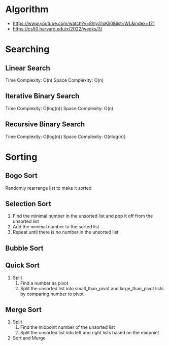 # Algorithm

- https://www.youtube.com/watch?v=8hly31xKli0&list=WL&index=121
- https://cs50.harvard.edu/x/2022/weeks/3/

# Searching

## Linear Search

Time Complexity: O(n)
Space Complexity: O(n)

## Iterative Binary Search

Time Complexity: O(log(n))
Space Complexity: O(n)

## Recursive Binary Search

Time Complexity: O(log(n))
Space Complexity: O(nlog(n))

# Sorting

## Bogo Sort

Randomly rearrange list to make it sorted

## Selection Sort

1. Find the minimal number in the unsorted list and pop it off from the unsorted list
2. Add the minimal number to the sorted list
3. Repeat until there is no number in the unsorted list

## Bubble Sort

## Quick Sort

1. Split
   1. Find a number as pivot
   2. Split the unsorted list into small_than_pivot and large_than_pivot lists by comparing number to pivot

## Merge Sort

1. Split
   1. Find the midpoint number of the unsorted list
   2. Split the unsorted list into left and right lists based on the midpoint
2. Sort and Merge

